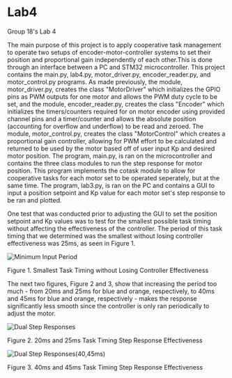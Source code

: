 # Lab4
 Group 18's Lab 4
 
The main purpose of this project is to apply cooperative task management to operate two setups of encoder-motor-controller systems to set their position and proportional gain independently of each other.This is done through an interface between a PC and STM32 microcontroller. 
This project contains the main.py, lab4.py, motor_driver.py, encoder_reader.py, and motor_control.py programs. As made previously, the module, motor_driver.py, creates the class "MotorDriver" which initializes the GPIO pins as PWM outputs for one motor and allows the PWM duty cycle to be set, and the module, encoder_reader.py, creates the class "Encoder" which initializes the timers/counters required for on motor encoder using provided channel pins and a timer/counter and allows the absolute position (accounting for overflow and underflow) to be read and zeroed. The module, motor_control.py, creates the class "MotorControl" which creates a proportional gain controller, allowing for PWM effort to be calculated and returned to be used by the motor based off of user input Kp and desired motor position. 
The program, main.py, is ran on the microcontroller and contains the three class modules to run the step response for motor position. This program implements the cotask module to allow for cooperative tasks for each motor set to be operated seperately, but at the same time. The program, lab3.py, is ran on the PC and contains a GUI to input a position setpoint and Kp value for each motor set's step response to be ran and plotted.

One test that was conducted prior to adjusting the GUI to set the position setpoint and Kp values was to test for the smallest possible task timing without affecting the effectiveness of the controller. The period of this task timing that we determined was the smallest without losing controller effectiveness was 25ms, as seen in Figure 1.

![Minimum Input Period](https://github.com/Cadre1/Lab4/assets/55156855/a421cfda-80c9-42af-abf0-d619554a3031)

Figure 1. Smallest Task Timing without Losing Controller Effectiveness


The next two figures, Figure 2 and 3, show that increasing the period too much - from 20ms and 25ms for blue and orange, respectively, to 40ms and 45ms for blue and orange, respectively - makes the response significantly less smooth since the controller is only ran periodically to adjust the motor.

![Dual Step Responses](https://github.com/Cadre1/Lab4/assets/55156855/6307fb36-73d6-4841-b59e-4533332be3e4)

Figure 2. 20ms and 25ms Task Timing Step Response Effectiveness

![Dual Step Responses(40,45ms)](https://github.com/Cadre1/Lab4/assets/55156855/eab9818c-d935-4d83-ba66-46c7cb78a581)

Figure 3. 40ms and 45ms Task Timing Step Response Effectiveness
